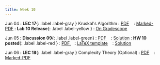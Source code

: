 ```yaml
---
title: Week 10
---
```


Jun 04
: **LEC 17**{: .label .label-gray } Kruskal's Algorithm
  : [PDF](lectures/17-kruskal/Lec17.pdf) &nbsp;&nbsp;
  : [Marked-PDF](lectures/17-kruskal/Lec17-marked.pdf)
: **Lab 10 Release**{: .label .label-yellow } 
  : [On Gradescope](#)

Jun 05
: **Discussion 09**{: .label .label-green}
  : [PDF ](discussion/discussion-09.pdf) &nbsp;&nbsp;
  : [Solution](discussion/discussion-09-marked.pdf)
: **HW 10 posted**{: .label .label-red }
  : [PDF ](homeworks/HW10/HW10.pdf) &nbsp;&nbsp;
  : [LaTeX template](homeworks/HW10/template.zip) &nbsp;&nbsp;
  : [Solution](#)

Jun 06
: **LEC 18**{: .label .label-gray } Complexity Theory (Optional)
  : [PDF](lectures/18-np_completeness/Lec18.pdf) &nbsp;&nbsp;
  : [Marked-PDF](lectures/18-np_completeness/Lec18-marked.pdf)


